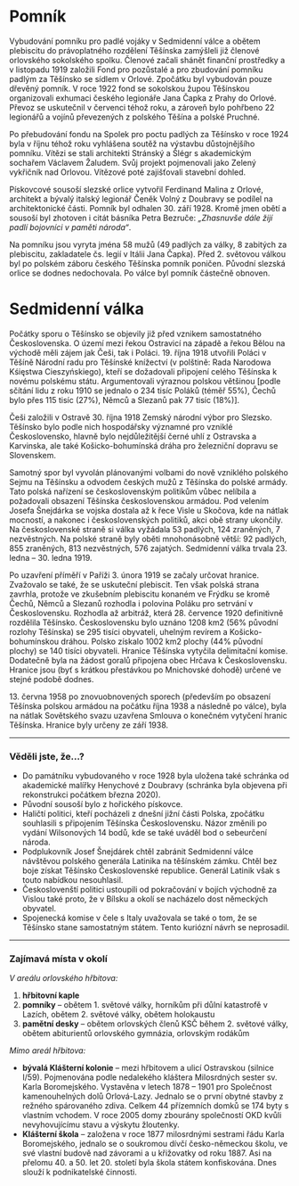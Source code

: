 # Pomník

Vybudování pomníku pro padlé vojáky v Sedmidenní válce a obětem plebiscitu do právoplatného rozdělení Těšínska zamýšleli již členové orlovského sokolského spolku. Členové začali shánět finanční prostředky a v listopadu 1919 založili Fond pro pozůstalé a pro zbudování pomníku padlým za Těšínsko se sídlem v Orlové. Zpočátku byl vybudován pouze dřevěný pomník. V roce 1922 fond se sokolskou župou Těšínskou organizovali exhumaci českého legionáře Jana Čapka z Prahy do Orlové. Převoz se uskutečnil v červenci téhož roku, a zároveň bylo pohřbeno 22 legionářů a vojínů převezených z polského Těšína a polské Pruchné.

Po přebudování fondu na Spolek pro poctu padlých za Těšínsko v roce 1924 byla v říjnu téhož roku vyhlášena soutěž na výstavbu důstojnějšího pomníku. Vítězi se stali architekti Stránský a Šlégr s akademickým sochařem Václavem Žaludem. Svůj projekt pojmenovali jako Zelený vykřičník nad Orlovou. Vítězové poté zajišťovali stavební dohled.

Pískovcové sousoší slezské orlice vytvořil Ferdinand Malina z Orlové, architekt a bývalý italský legionář Čeněk Volný z Doubravy se podílel na architektonické části. Pomník byl odhalen 30. září 1928. Kromě jmen obětí a sousoší byl zhotoven i citát básníka Petra Bezruče: _„Zhasnuvše dále žijí padlí bojovníci v paměti národa“_.

Na pomníku jsou vyryta jména 58 mužů (49 padlých za války, 8 zabitých za plebiscitu, zakladatele čs. legií v Itálii Jana Čapka). Před 2. světovou válkou byl po polském záboru českého Těšínska pomník poničen. Původní slezská orlice se dodnes nedochovala. Po válce byl pomník částečně obnoven.

# Sedmidenní válka

Počátky sporu o Těšínsko se objevily již před vznikem samostatného Československa. O území mezi řekou Ostravicí na západě a řekou Bělou na východě měli zájem jak Češi, tak i Poláci. 19. října 1918 utvořili Poláci v Těšíně Národní radu pro Těšínské knížectví (v polštině: Rada Narodowa Kśięstwa Cieszyńskiego), kteří se dožadovali připojení celého Těšínska k novému polskému státu. Argumentovali výraznou polskou většinou [podle sčítání lidu z roku 1910 se jednalo o 234 tisíc Poláků (téměř 55%), Čechů bylo přes 115 tisíc (27%), Němců a Slezanů pak 77 tisíc (18%)].

Češi založili v Ostravě 30. října 1918 Zemský národní výbor pro Slezsko. Těšínsko bylo podle nich hospodářsky významné pro vzniklé Československo, hlavně bylo nejdůležitější černé uhlí z Ostravska a Karvinska, ale také Košicko-bohumínská dráha pro železniční dopravu se Slovenskem.

Samotný spor byl vyvolán plánovanými volbami do nově vzniklého polského Sejmu na Těšínsku a odvodem českých mužů z Těšínska do polské armády. Tato polská nařízení se československým politikům vůbec nelíbila a požadovali obsazení Těšínska československou armádou. Pod velením Josefa Šnejdárka se vojska dostala až k řece Visle u Skočova, kde na nátlak mocností, a nakonec i československých politiků, akci obě strany ukončily. Na československé straně si válka vyžádala 53 padlých, 124 zraněných, 7 nezvěstných. Na polské straně byly oběti mnohonásobně větší: 92 padlých, 855 zraněných, 813 nezvěstných, 576 zajatých. Sedmidenní válka trvala 23. ledna – 30. ledna 1919.

Po uzavření příměří v Paříži 3. února 1919 se začaly určovat hranice. Zvažovalo se také, že se uskuteční plebiscit. Ten však polská strana zavrhla, protože ve zkušebním plebiscitu konaném ve Frýdku se kromě Čechů, Němců a Slezanů rozhodla i polovina Poláku pro setrvání v Československu. Rozhodla až arbitráž, která 28. července 1920 definitivně rozdělila Těšínsko. Československu bylo uznáno 1208 km2 (56% původní rozlohy Těšínska) se 295 tisíci obyvateli, uhelným revírem a Košicko- bohumínskou dráhou. Polsko získalo 1002 km2 plochy (44% původní plochy) se 140 tisíci obyvateli. Hranice Těšínska vytyčila delimitační komise. Dodatečně byla na žádost goralů připojena obec Hrčava k Československu. Hranice jsou (byť s krátkou přestávkou po Mnichovské dohodě) určené ve stejné podobě dodnes.

13\. června 1958 po znovuobnovených sporech (především po obsazení Těšínska polskou armádou na počátku října 1938 a následně po válce), byla na nátlak Sovětského svazu uzavřena Smlouva o konečném vytyčení hranic Těšínska. Hranice byly určeny ze září 1938.

---

### Věděli jste, že...?

- Do památníku vybudovaného v roce 1928 byla uložena také schránka od akademické malířky Henychové z Doubravy (schránka byla objevena při rekonstrukci počátkem března 2020).
- Původní sousoší bylo z hořického pískovce.
- Haličtí politici, kteří pocházeli z dnešní jižní části Polska, zpočátku souhlasili s připojením Těšínska Československu. Názor změnili po vydání Wilsonových 14 bodů, kde se také uváděl bod o sebeurčení národa.
- Podplukovník Josef Šnejdárek chtěl zabránit Sedmidenní válce návštěvou polského generála Latinika na těšínském zámku. Chtěl bez boje získat Těšínsko Československé republice. Generál Latinik však s touto nabídkou nesouhlasil.
- Českoslovenští politici ustoupili od pokračování v bojích východně za Vislou také proto, že v Bílsku a okolí se nacházelo dost německých obyvatel.
- Spojenecká komise v čele s Italy uvažovala se také o tom, že se Těšínsko stane samostatným státem. Tento kuriózní návrh se neprosadil.

---

### Zajímavá místa v okolí

_V areálu orlovského hřbitova:_

1. **hřbitovní kaple**
2. **pomníky** – obětem 1. světové války, horníkům při důlní katastrofě v Lazích, obětem 2. světové války, obětem holokaustu
3. **pamětní desky** – obětem orlovských členů KSČ během 2. světové války, obětem abiturientů orlovského gymnázia, orlovským rodákům

_Mimo areál hřbitova:_

- **bývalá Klášterní kolonie** – mezi hřbitovem a ulicí Ostravskou (silnice I/59). Pojmenována podle
nedalekého kláštera Milosrdných sester sv. Karla Boromejského. Vystavěna v letech 1878 – 1901 pro
Společnost kamenouhelných dolů Orlová-Lazy. Jednalo se o první obytné stavby z režného
spárovaného zdiva. Celkem 44 přízemních domků se 174 byty s vlastním vchodem. V roce 2005 domy
zbourány společností OKD kvůli nevyhovujícímu stavu a výskytu žloutenky.
- **Klášterní škola** – založena v roce 1877 milosrdnými sestrami řádu Karla Boromejského, jednalo se o soukromou dívčí česko-německou školu, ve své vlastní budově nad závorami a u křižovatky od roku 1887. Asi na přelomu 40. a 50. let 20. století byla škola státem konfiskována. Dnes slouží k podnikatelské činnosti.
